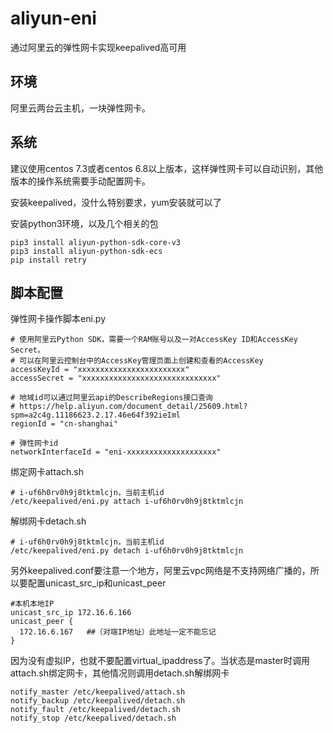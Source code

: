 # aliyun-eni
通过阿里云的弹性网卡实现keepalived高可用

## 环境
阿里云两台云主机，一块弹性网卡。

## 系统
建议使用centos 7.3或者centos 6.8以上版本，这样弹性网卡可以自动识别，其他版本的操作系统需要手动配置网卡。

安装keepalived，没什么特别要求，yum安装就可以了

安装python3环境，以及几个相关的包

```
pip3 install aliyun-python-sdk-core-v3
pip3 install aliyun-python-sdk-ecs
pip install retry
```

## 脚本配置
弹性网卡操作脚本eni.py

```
# 使用阿里云Python SDK，需要一个RAM账号以及一对AccessKey ID和AccessKey Secret。
# 可以在阿里云控制台中的AccessKey管理页面上创建和查看的AccessKey
accessKeyId = "xxxxxxxxxxxxxxxxxxxxxxxx"
accessSecret = "xxxxxxxxxxxxxxxxxxxxxxxxxxxxxx"

# 地域id可以通过阿里云api的DescribeRegions接口查询
# https://help.aliyun.com/document_detail/25609.html?spm=a2c4g.11186623.2.17.46e64f392ieIml
regionId = "cn-shanghai"

# 弹性网卡id
networkInterfaceId = "eni-xxxxxxxxxxxxxxxxxxxx"
```

绑定网卡attach.sh

```
# i-uf6h0rv0h9j8tktmlcjn，当前主机id
/etc/keepalived/eni.py attach i-uf6h0rv0h9j8tktmlcjn

```
解绑网卡detach.sh

```
# i-uf6h0rv0h9j8tktmlcjn，当前主机id
/etc/keepalived/eni.py detach i-uf6h0rv0h9j8tktmlcjn
```

另外keepalived.conf要注意一个地方，阿里云vpc网络是不支持网络广播的，所以要配置unicast_src_ip和unicast_peer

```
#本机本地IP
unicast_src_ip 172.16.6.166
unicast_peer {
  172.16.6.167   ##（对端IP地址）此地址一定不能忘记
}
```
因为没有虚拟IP，也就不要配置virtual_ipaddress了。当状态是master时调用attach.sh绑定网卡，其他情况则调用detach.sh解绑网卡

```
notify_master /etc/keepalived/attach.sh
notify_backup /etc/keepalived/detach.sh
notify_fault /etc/keepalived/detach.sh
notify_stop /etc/keepalived/detach.sh
```
